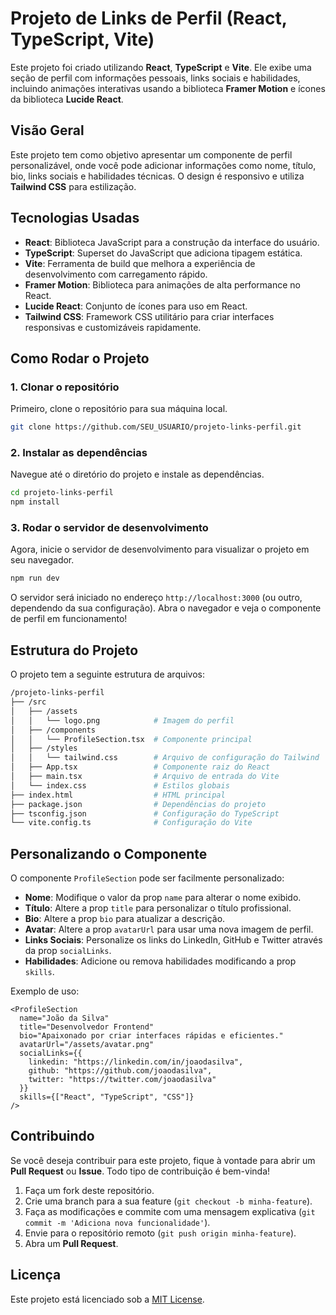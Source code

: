 # Projeto de Links de Perfil (React, TypeScript, Vite)

Este projeto foi criado utilizando **React**, **TypeScript** e **Vite**. Ele exibe uma seção de perfil com informações pessoais, links sociais e habilidades, incluindo animações interativas usando a biblioteca **Framer Motion** e ícones da biblioteca **Lucide React**.

## Visão Geral

Este projeto tem como objetivo apresentar um componente de perfil personalizável, onde você pode adicionar informações como nome, título, bio, links sociais e habilidades técnicas. O design é responsivo e utiliza **Tailwind CSS** para estilização.

## Tecnologias Usadas

- **React**: Biblioteca JavaScript para a construção da interface do usuário.
- **TypeScript**: Superset do JavaScript que adiciona tipagem estática.
- **Vite**: Ferramenta de build que melhora a experiência de desenvolvimento com carregamento rápido.
- **Framer Motion**: Biblioteca para animações de alta performance no React.
- **Lucide React**: Conjunto de ícones para uso em React.
- **Tailwind CSS**: Framework CSS utilitário para criar interfaces responsivas e customizáveis rapidamente.

## Como Rodar o Projeto

### 1. Clonar o repositório

Primeiro, clone o repositório para sua máquina local.

```bash
git clone https://github.com/SEU_USUARIO/projeto-links-perfil.git
```

### 2. Instalar as dependências

Navegue até o diretório do projeto e instale as dependências.

```bash
cd projeto-links-perfil
npm install
```

### 3. Rodar o servidor de desenvolvimento

Agora, inicie o servidor de desenvolvimento para visualizar o projeto em seu navegador.

```bash
npm run dev
```

O servidor será iniciado no endereço `http://localhost:3000` (ou outro, dependendo da sua configuração). Abra o navegador e veja o componente de perfil em funcionamento!

## Estrutura do Projeto

O projeto tem a seguinte estrutura de arquivos:

```bash
/projeto-links-perfil
├── /src
│   ├── /assets
│   │   └── logo.png            # Imagem do perfil
│   ├── /components
│   │   └── ProfileSection.tsx  # Componente principal
│   ├── /styles
│   │   └── tailwind.css        # Arquivo de configuração do Tailwind
│   ├── App.tsx                 # Componente raiz do React
│   ├── main.tsx                # Arquivo de entrada do Vite
│   └── index.css               # Estilos globais
├── index.html                  # HTML principal
├── package.json                # Dependências do projeto
├── tsconfig.json               # Configuração do TypeScript
└── vite.config.ts              # Configuração do Vite
```

## Personalizando o Componente

O componente `ProfileSection` pode ser facilmente personalizado:

- **Nome**: Modifique o valor da prop `name` para alterar o nome exibido.
- **Título**: Altere a prop `title` para personalizar o título profissional.
- **Bio**: Altere a prop `bio` para atualizar a descrição.
- **Avatar**: Altere a prop `avatarUrl` para usar uma nova imagem de perfil.
- **Links Sociais**: Personalize os links do LinkedIn, GitHub e Twitter através da prop `socialLinks`.
- **Habilidades**: Adicione ou remova habilidades modificando a prop `skills`.

Exemplo de uso:

```tsx
<ProfileSection
  name="João da Silva"
  title="Desenvolvedor Frontend"
  bio="Apaixonado por criar interfaces rápidas e eficientes."
  avatarUrl="/assets/avatar.png"
  socialLinks={{
    linkedin: "https://linkedin.com/in/joaodasilva",
    github: "https://github.com/joaodasilva",
    twitter: "https://twitter.com/joaodasilva"
  }}
  skills={["React", "TypeScript", "CSS"]}
/>
```

## Contribuindo

Se você deseja contribuir para este projeto, fique à vontade para abrir um **Pull Request** ou **Issue**. Todo tipo de contribuição é bem-vinda!

1. Faça um fork deste repositório.
2. Crie uma branch para a sua feature (`git checkout -b minha-feature`).
3. Faça as modificações e commite com uma mensagem explicativa (`git commit -m 'Adiciona nova funcionalidade'`).
4. Envie para o repositório remoto (`git push origin minha-feature`).
5. Abra um **Pull Request**.

## Licença

Este projeto está licenciado sob a [MIT License](LICENSE).
